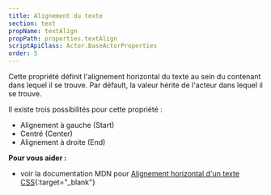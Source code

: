 ```yaml
---
title: Alignement du texte
section: text
propName: textAlign
propPath: properties.textAlign
scriptApiClass: Actor.BaseActorProperties
order: 5
---
```

Cette propriété définit l'alignement horizontal du texte au sein du contenant dans lequel il se trouve.
Par défault, la valeur hérite de l'acteur dans lequel il se trouve.

Il existe trois possibilités pour cette propriété :
 - Alignement à gauche (Start)
 - Centré (Center)
 - Alignement à droite (End)

**Pour vous aider :**
- voir la documentation MDN pour [Alignement horizontal d'un texte CSS](https://developer.mozilla.org/fr/docs/Web/CSS/text-align){:target="_blank"}